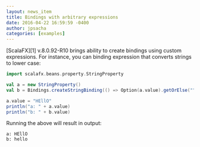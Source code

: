 ```yaml
---
layout: news_item
title: Bindings with arbitrary expressions
date: 2016-04-22 16:59:59 -0400
author: jpsacha
categories: [examples]
---
```


[ScalaFX][1] v.8.0.92-R10 brings ability to create bindings using custom expressions. For instance, you can binding expression that converts strings to lower case:
```scala
import scalafx.beans.property.StringProperty

val a = new StringProperty()
val b = Bindings.createStringBinding(() => Option(a.value).getOrElse("").toLowerCase(), a)

a.value = "HEllO"
println("a: " + a.value)
println("b: " + b.value)
```

Running the above will result in output:
```
a: HEllO
b: hello
```



